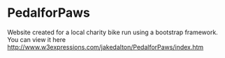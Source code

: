 # PedalforPaws
Website created for a local charity bike run using a bootstrap framework.
You can view it here http://www.w3expressions.com/jakedalton/PedalforPaws/index.htm
